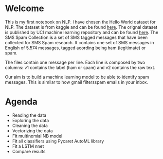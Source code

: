 # Welcome
This is my first notebook on NLP. I have chosen the Hello World dataset for NLP. The dataset is from kaggle and can be found [here](https://www.kaggle.com/vatanpatel/lendingclub). The orignal dataset is published by UCI machine learning repository and can be found [here](https://www.kaggle.com/uciml/sms-spam-collection-dataset). The SMS Spam Collection is a set of SMS tagged messages that have been collected for SMS Spam research. It contains one set of SMS messages in English of 5,574 messages, tagged acording being ham (legitimate) or spam.

The files contain one message per line. Each line is composed by two columns: v1 contains the label (ham or spam) and v2 contains the raw text.

Our aim is to build a machine learning model to be able to identify spam messages. This is similar to how gmail filtersspam emails in your inbox.
#

# Agenda
- Reading the data
- Exploring the data
- Cleaning the data
- Vectorizing the data
- Fit multinomial NB model
- Fit all classifiers using Pycaret AutoML library
- Fit a LSTM nnet
- Compare results
#